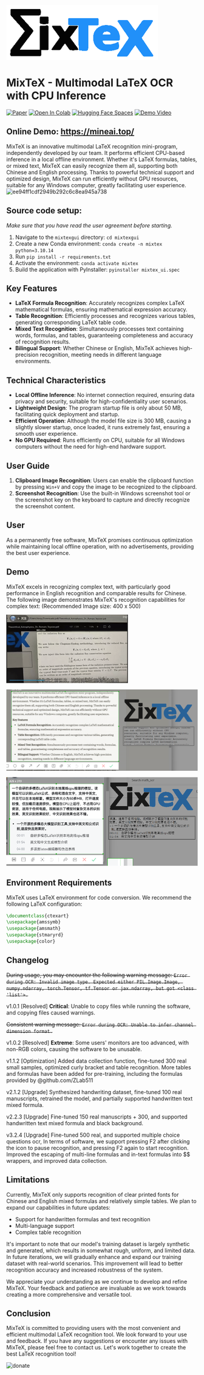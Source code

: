 ![](demo/icon.png)
# MixTeX - Multimodal LaTeX OCR with CPU Inference
[![Paper](https://img.shields.io/badge/Paper-arxiv.2406.17148-white)](https://arxiv.org/abs/2406.17148) 
<a href="https://colab.research.google.com/github/RQLuo/MixTeX/blob/main/MixTex_Demo.ipynb" target="_parent"><img src="https://colab.research.google.com/assets/colab-badge.svg" alt="Open In Colab"/></a>
[![Hugging Face Spaces](https://img.shields.io/badge/🤗%20Hugging%20Face-Community%20Space-blue)](https://huggingface.co/MixTex/ZhEn-Latex-OCR)
[![Demo Video](https://img.shields.io/badge/📺%20Demo-Video%20-white)](https://www.youtube.com/watch?v=PqQdQ5xT-vk)

## Online Demo: https://mineai.top/

MixTeX is an innovative multimodal LaTeX recognition mini-program, independently developed by our team. It performs efficient CPU-based inference in a local offline environment. Whether it's LaTeX formulas, tables, or mixed text, MixTeX can easily recognize them all, supporting both Chinese and English processing. Thanks to powerful technical support and optimized design, MixTeX can run efficiently without GPU resources, suitable for any Windows computer, greatly facilitating user experience.
![ee94ff1cdf2949b292c6c8ea945a738](https://github.com/user-attachments/assets/a669a704-c523-49a2-8110-6f8bbdd5b4f9)

## Source code setup:
*Make sure that you have read the user agreement before starting.*

1. Navigate to the `mixtexgui` directory: `cd mixtexgui`
2. Create a new Conda environment: `conda create -n mixtex python=3.10.14`
3. Run `pip install -r requirements.txt`
4. Activate the environment: `conda activate mixtex`
5. Build the application with PyInstaller: `pyinstaller mixtex_ui.spec`

## Key Features

- **LaTeX Formula Recognition**: Accurately recognizes complex LaTeX mathematical formulas, ensuring mathematical expression accuracy.
- **Table Recognition**: Efficiently processes and recognizes various tables, generating corresponding LaTeX table code.
- **Mixed Text Recognition**: Simultaneously processes text containing words, formulas, and tables, guaranteeing completeness and accuracy of recognition results.
- **Bilingual Support**: Whether Chinese or English, MixTeX achieves high-precision recognition, meeting needs in different language environments.

## Technical Characteristics

- **Local Offline Inference**: No internet connection required, ensuring data privacy and security, suitable for high-confidentiality user scenarios.
- **Lightweight Design**: The program startup file is only about 50 MB, facilitating quick deployment and startup.
- **Efficient Operation**: Although the model file size is 300 MB, causing a slightly slower startup, once loaded, it runs extremely fast, ensuring a smooth user experience.
- **No GPU Required**: Runs efficiently on CPU, suitable for all Windows computers without the need for high-end hardware support.

## User Guide

1. **Clipboard Image Recognition**: Users can enable the clipboard function by pressing `Win+V` and copy the image to be recognized to the clipboard.
2. **Screenshot Recognition**: Use the built-in Windows screenshot tool or the screenshot key on the keyboard to capture and directly recognize the screenshot content.

## User

As a permanently free software, MixTeX promises continuous optimization while maintaining local offline operation, with no advertisements, providing the best user experience. 

## Demo

MixTeX excels in recognizing complex text, with particularly good performance in English recognition and comparable results for Chinese. The following image demonstrates MixTeX's recognition capabilities for complex text: (Recommended Image size: 400 x 500)

![](demo/1.gif)

![](demo/3.png)

![](demo/2.png)

## Environment Requirements

MixTeX uses LaTeX environment for code conversion. We recommend the following LaTeX configuration:

```latex
\documentclass{ctexart}
\usepackage{amssymb}
\usepackage{amsmath}
\usepackage{stmaryrd}
\usepackage{color}
```

## Changelog

~~During usage, you may encounter the following warning message: `Error during OCR: Invalid image type. Expected either PIL.Image.Image, numpy.ndarray, torch.Tensor, tf.Tensor or jax.ndarray, but got <class 'list'>.`~~

v1.0.1 [Resolved] **Critical**: Unable to copy files while running the software, and copying files caused warnings.

~~Consistent warning message: `Error during OCR: Unable to infer channel dimension format.`~~

v1.0.2 [Resolved] **Extreme**: Some users' monitors are too advanced, with non-RGB colors, causing the software to be unusable.

v1.1.2 [Optimization] Added data collection function, fine-tuned 300 real small samples, optimized curly bracket and table recognition. More tables and formulas have been added for pre-training, including the formulas provided by @github.com/ZLab511

v2.1.2 [Upgrade] Synthesized handwriting dataset, fine-tuned 100 real manuscripts, retrained the model, and partially supported handwritten text mixed formula.

v2.2.3 [Upgrade] Fine-tuned 150 real manuscripts + 300, and supported handwritten text mixed formula and black background.

v3.2.4 [Upgrade] Fine-tuned 500 real, and supported multiple choice questions ocr, In terms of software, we support pressing F2 after clicking the icon to pause recognition, and pressing F2 again to start recognition. Improved the escaping of multi-line formulas and in-text formulas into $$ wrappers, and improved data collection.

## Limitations

Currently, MixTeX only supports recognition of clear printed fonts for Chinese and English mixed formulas and relatively simple tables. We plan to expand our capabilities in future updates:

- Support for handwritten formulas and text recognition
- Multi-language support
- Complex table recognition

It's important to note that our model's training dataset is largely synthetic and generated, which results in somewhat rough, uniform, and limited data. In future iterations, we will gradually enhance and expand our training dataset with real-world scenarios. This improvement will lead to better recognition accuracy and increased robustness of the system.

We appreciate your understanding as we continue to develop and refine MixTeX. Your feedback and patience are invaluable as we work towards creating a more comprehensive and versatile tool.

## Conclusion

MixTeX is committed to providing users with the most convenient and efficient multimodal LaTeX recognition tool. We look forward to your use and feedback. If you have any suggestions or encounter any issues with MixTeX, please feel free to contact us. Let's work together to create the best LaTeX recognition tool!

![donate](https://github.com/user-attachments/assets/9f52a771-ab84-466c-9a7e-629060e251cc)

